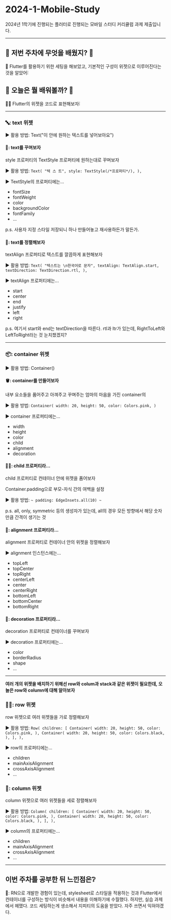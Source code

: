 # 2024-1-Mobile-Study

2024년 1학기에 진행되는 플러터로 진행되는 모바일 스터디 커리큘럼 과제 제출입니다.

---

## 📝 저번 주차에 무엇을 배웠지? 📝

🐧 Flutter를 활용하기 위한 세팅을 해보았고, 기본적인 구성이 위젯으로 이루어진다는 것을 알았어❕

## 🎈 오늘은 뭘 배워볼까? 🎈

👩‍🏫 Flutter의 위젯을 코드로 표현해보자❕

---

### 🔤: text 위젯

▶ 활용 방법: Text("이 안에 원하는 텍스트를 넣어보아요")

#### 💈: text를 꾸며보자

style 프로퍼티의 TextStyle 프로퍼티에 원하는대로 꾸며보자

▶ 활용 방법: `Text(
  "텍 스 트",
  style: TextStyle(/*프로퍼티*/),
),`

▶ TextStyle의 프로퍼티에는...

- fontSize
- fontWeight
- color
- backgroundColor
- fontFamily
- ...

p.s. 사용자 지정 스타일 저장되니 하나 만들어놓고 재사용하든가 말든가.

#### 🎡: text를 정렬해보자

textAlign 프로퍼티로 텍스트를 깔끔하게 표현해보자

▶ 활용 방법: `Text(
  "텍스트는 \n한국어로 문자",
  textAlign: TextAlign.start,
  textDirection: TextDirection.rtl,
),`

▶ textAlign 프로퍼티에는...

- start
- center
- end
- justify
- left
- right

p.s. 여기서 start와 end는 textDirection을 따른다. rtl과 ltr가 있는데, RightToLeft와 LeftToRight라는 것 눈치챘겠지?

---

### 📦: container 위젯

▶ 활용 방법: Container()

#### 🪣: container를 만들어보자

내부 요소들을 품어주고 아껴주고 꾸며주는 엄마의 마음을 가진 container의

▶ 활용 방법: `Container(
  width: 20,
  height: 50,
  color: Colors.pink,
)`

▶ container 프로퍼티에는...

- width
- height
- color
- child
- alignment
- decoration

#### 👶🏻: child 프로퍼티라...

child 프로퍼티로 컨테이너 안에 위젯을 품어보자

Container.padding으로 부모-자식 간의 여백을 설정

▶ 활용 방법: `~ padding: EdgeInsets.all(10) ~`

p.s. all, only, symmetric 등의 생성자가 있는데, all의 경우 모든 방향에서 해당 숫자만큼 간격이 생기는 것

#### 🧮: alignment 프로퍼티라...

alignment 프로퍼티로 컨테이너 안의 위젯을 정렬해보자

▶ alignment 인스턴스에는...

- topLeft
- topCenter
- topRight
- centerLeft
- center
- centerRight
- bottomLeft
- bottomCenter
- bottomRight

#### 🎨: decoration 프로퍼티라...

decoration 프로퍼티로 컨테이너를 꾸며보자

▶ decoration 프로퍼티에는...

- color
- borderRadius
- shape
- ...

---

**여러 개의 위젯을 배치하기 위해선 row와 colum과 stack과 같은 위젯이 필요한데, 오늘은 row와 column에 대해 알아보자**

### 🚣🏻: row 위젯

row 위젯으로 여러 위젯들을 가로 정렬해보자

▶ 활용 방법: `Row(
  children: [
    Container(
      width: 20,
  height: 50,
  color: Colors.pink,
    ),
    Container(
      width: 20,
  height: 50,
  color: Colors.black,
    ),
  ],
),`

▶ row의 프로퍼티에는...

- children
- mainAxisAlignment
- crossAxisAlignment
- ...

### 🎼: column 위젯

column 위젯으로 여러 위젯들을 세로 정렬해보자

▶ 활용 방법: `Column(
  children: [
    Container(
      width: 20,
  height: 50,
  color: Colors.pink,
    ),
    Container(
      width: 20,
  height: 50,
  color: Colors.black,
    ),
  ],
),`

▶ column의 프로퍼티에는...

- children
- mainAxisAlignment
- crossAxisAlignment
- ...

---

## 이번 주차를 공부한 뒤 느낀점은❔

🧸: RN으로 개발한 경험이 있는데, stylesheet로 스타일을 적용하는 것과 Flutter에서 컨테이너를 구성하는 방식이 비슷해서 내용을 이해하기에 수월했다. 하지만, 실습 과제에서 헤맸다. 코드 세팅하는게 생소해서 지피티의 도움을 받았다. 자주 쓰면서 익혀야겠다.
